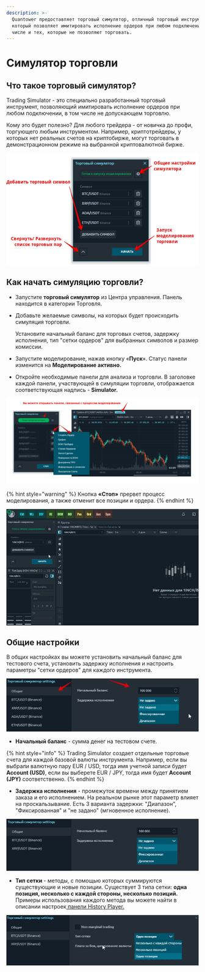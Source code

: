 ```yaml
---
description: >-
  Quantower предоставляет торговый симулятор, отличный торговый инструмент,
  который позволяет имитировать исполнение ордеров при любом подключении, в том
  числе и тех, которые не позволяют торговать.
---
```


# Симулятор торговли

## Что такое торговый симулятор?

Trading Simulator - это специально разработанный торговый инструмент, позволяющий имитировать исполнение ордеров при любом подключении, в том числе не допускающем торговлю.

Кому это будет полезно? Для любого трейдера - от новичка до профи, торгующего любым инструментом. Например, криптотрейдеры, у которых нет реальных счетов на криптобирже, могут торговать в демонстрационном режиме на выбранной криптовалютной бирже.

![](../.gitbook/assets/torgovyi-simulyator-osnovnye-nastroiki.png)

## Как начать симуляцию торговли?

* Запустите **торговый симулятор** из Центра управления. Панель находится в категории Торговля.
* Добавьте желаемые символы, на которых будет происходить симуляция торговли.

  Установите начальный баланс для торговых счетов, задержку исполнения, тип "сетки ордеров"  для выбранных символов и размер комиссии.

* Запустите моделирование, нажав кнопку «**Пуск**». Статус панели изменится на **Моделирование активно.**
* Откройте необходимые панели для анализа и торговли. В заголовке каждой панели, участвующей в симуляции торговли, отображается соответствующая надпись - **Simulator.**

![](../.gitbook/assets/paneli-modelirovaniya.png)

{% hint style="warning" %}
Кнопка **«Стоп»** прервет процесс моделирования, а также отменит все позиции и ордера.
{% endhint %}

![](../.gitbook/assets/simulyator-torgovli.gif)

## Общие настройки

В общих настройках вы можете установить начальный баланс для тестового счета, установить задержку исполнения и настроить параметры "сетки ордеров" для каждого инструмента.

![](../.gitbook/assets/nachalnyi-balans.png)

* **Начальный баланс** - сумма денег на тестовом счете.

{% hint style="info" %}
Trading Simulator создает отдельные торговые счета для каждой базовой валюты инструмента. Например, если вы выбрали валютную пару EUR / USD, тогда имя учетной записи будет **Account \(USD\)**, если вы выберете EUR / JPY, тогда имя будет **Account \(JPY\)** соответственно.
{% endhint %}

* **Задержка исполнения** - промежуток времени между принятием заказа и его исполнением. На реальном рынке этот параметр влияет на проскальзывание. Есть 3 варианта задержки: "Диапазон", "Фиксированная" и "не задано" \(мгновенное исполнение\).

![](../.gitbook/assets/torgovyi-simulyator-zaderzhka-ispolneniya.jpg)

* **Тип сетки** - методы, с помощью которых суммируются существующие и новые позиции. Существует 3 типа сетки: **одна позиция, несколько с каждой стороны, несколько позиций.** Примеры использования каждого метода вы можете найти в описании настроек[ панели History Player.](https://help.quantower.com/trading-panels/history-player#general-and-instruments-settings)

![](../.gitbook/assets/tip-setki-torgovyi-simulyator.png)



